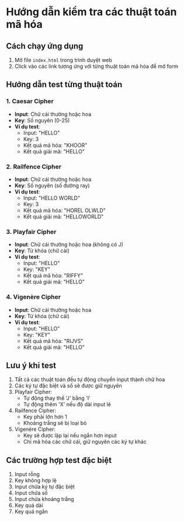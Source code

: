 # Hướng dẫn kiểm tra các thuật toán mã hóa

## Cách chạy ứng dụng
1. Mở file `index.html` trong trình duyệt web
2. Click vào các link tương ứng với từng thuật toán mã hóa để mở form

## Hướng dẫn test từng thuật toán

### 1. Caesar Cipher
- **Input**: Chữ cái thường hoặc hoa
- **Key**: Số nguyên (0-25)
- **Ví dụ test**:
  - Input: "HELLO"
  - Key: 3
  - Kết quả mã hóa: "KHOOR"
  - Kết quả giải mã: "HELLO"

### 2. Railfence Cipher
- **Input**: Chữ cái thường hoặc hoa
- **Key**: Số nguyên (số đường ray)
- **Ví dụ test**:
  - Input: "HELLO WORLD"
  - Key: 3
  - Kết quả mã hóa: "HOREL OLWLD"
  - Kết quả giải mã: "HELLOWORLD"

### 3. Playfair Cipher
- **Input**: Chữ cái thường hoặc hoa (không có J)
- **Key**: Từ khóa (chữ cái)
- **Ví dụ test**:
  - Input: "HELLO"
  - Key: "KEY"
  - Kết quả mã hóa: "RIFFY"
  - Kết quả giải mã: "HELLO"

### 4. Vigenère Cipher
- **Input**: Chữ cái thường hoặc hoa
- **Key**: Từ khóa (chữ cái)
- **Ví dụ test**:
  - Input: "HELLO"
  - Key: "KEY"
  - Kết quả mã hóa: "RIJVS"
  - Kết quả giải mã: "HELLO"

## Lưu ý khi test
1. Tất cả các thuật toán đều tự động chuyển input thành chữ hoa
2. Các ký tự đặc biệt và số sẽ được giữ nguyên
3. Playfair Cipher:
   - Tự động thay thế 'J' bằng 'I'
   - Tự động thêm 'X' nếu độ dài input lẻ
4. Railfence Cipher:
   - Key phải lớn hơn 1
   - Khoảng trắng sẽ bị loại bỏ
5. Vigenère Cipher:
   - Key sẽ được lặp lại nếu ngắn hơn input
   - Chỉ mã hóa các chữ cái, giữ nguyên các ký tự khác

## Các trường hợp test đặc biệt
1. Input rỗng
2. Key không hợp lệ
3. Input chứa ký tự đặc biệt
4. Input chứa số
5. Input chứa khoảng trắng
6. Key quá dài
7. Key quá ngắn 